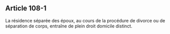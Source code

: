 Article 108-1
----
La résidence séparée des époux, au cours de la procédure de divorce ou de
séparation de corps, entraîne de plein droit domicile distinct.
